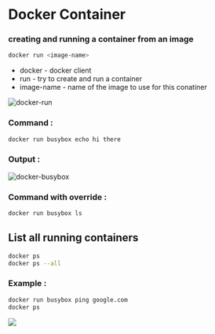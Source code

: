 # Docker Container

### creating and running a container from an image
```bash
docker run <image-name>
```
- docker - docker client
- run - try to create and run a container
- image-name - name of the image to use for this conatiner

![docker-run](https://res.cloudinary.com/dqab7rimk/image/upload/v1693282665/devops/docker-container_iuetq1.png)

### Command :
```bash
docker run busybox echo hi there
```
### Output :

![docker-busybox](https://res.cloudinary.com/dqab7rimk/image/upload/v1693282830/devops/docker-buzybox_rtzqrz.png)

### Command with override :
```bash
docker run busybox ls
```

## List all running containers
```bash
docker ps
docker ps --all
```
### Example :
```bash
docker run busybox ping google.com
docker ps
```
![](https://res.cloudinary.com/dqab7rimk/image/upload/v1693283559/devops/docker-ps_t8mrmf.png)
